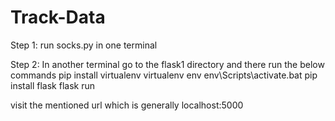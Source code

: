 # Track-Data
Step 1:
run socks.py in one terminal

Step 2:
In another terminal go to the flask1 directory and there run the below commands
pip install virtualenv
virtualenv env
env\Scripts\activate.bat
pip install flask
flask run

visit the mentioned url which is generally localhost:5000
